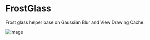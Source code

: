 # FrostGlass
Frost glass helper base on Gaussian Blur and View Drawing Cache.

![image](https://github.com/blackfrogxxoo/FrostGlass/blob/master/iiiiii.gif)
